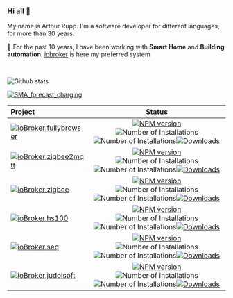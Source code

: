### Hi all 👋

My name is Arthur Rupp. I'm a software developer for different languages, for more than 30 years. 
<br>

💬 For the past 10 years, I have been working with **Smart Home** and **Building automation**.
[iobroker](https://iobroker.com/) is here my preferred system

<br>

<!--
**arteck/arteck** is a ✨ _special_ ✨ repository because its `README.md` (this file) appears on your GitHub profile.

Here are some ideas to get you started:

- 🔭 I’m currently working on ...
- 🌱 I’m currently learning ...
- 👯 I’m looking to collaborate on ...
- 🤔 I’m looking for help with ...
- 💬 Ask me about ...
- 📫 How to reach me: ...
- 😄 Pronouns: ...
- ⚡ Fun fact: ...
-->
  
![Github stats](https://github-readme-stats.vercel.app/api?username=arteck&theme=white&show_icons=true&count_private=true)

[![SMA_forecast_charging](https://github-readme-stats.vercel.app/api/pin/?username=arteck&repo=SMA_forecast_charging)](https://github.com/arteck/SMA_forecast_charging)

| Project  | Status | 
| :------------ |:---------------:| 
| [![ioBroker.fullybrowser](https://github-readme-stats.vercel.app/api/pin/?username=arteck&repo=ioBroker.fullybrowser)](https://github.com/arteck/ioBroker.fullybrowser) | [![NPM version](http://img.shields.io/npm/v/iobroker.fullybrowser.svg)](https://www.npmjs.com/package/iobroker.fullybrowser)![Number of Installations](http://iobroker.live/badges/fullybrowser-stable.svg)![Number of Installations](http://iobroker.live/badges/fullybrowser-installed.svg)[![Downloads](https://img.shields.io/npm/dm/iobroker.fullybrowser.svg)](https://www.npmjs.com/package/iobroker.fullybrowser) |
| [![ioBroker.zigbee2mqtt](https://github-readme-stats.vercel.app/api/pin/?username=arteck&repo=ioBroker.zigbee2mqtt)](https://github.com/arteck/ioBroker.zigbee2mqtt) | [![NPM version](http://img.shields.io/npm/v/iobroker.zigbee2mqtt.svg)](https://www.npmjs.com/package/iobroker.zigbee2mqtt)![Number of Installations](http://iobroker.live/badges/zigbee2mqtt-stable.svg)![Number of Installations](http://iobroker.live/badges/zigbee2mqtt-installed.svg)[![Downloads](https://img.shields.io/npm/dm/iobroker.zigbee2mqtt.svg)](https://www.npmjs.com/package/iobroker.zigbee2mqtt) |
| [![ioBroker.zigbee](https://github-readme-stats.vercel.app/api/pin/?username=iobroker&repo=ioBroker.zigbee)](https://github.com/iobroker/ioBroker.zigbee) | [![NPM version](http://img.shields.io/npm/v/iobroker.zigbee.svg)](https://www.npmjs.com/package/iobroker.zigbee)![Number of Installations](http://iobroker.live/badges/zigbee-stable.svg)![Number of Installations](http://iobroker.live/badges/zigbee-installed.svg)[![Downloads](https://img.shields.io/npm/dm/iobroker.zigbee.svg)](https://www.npmjs.com/package/iobroker.zigbee) |
| [![ioBroker.hs100](https://github-readme-stats.vercel.app/api/pin/?username=arteck&repo=ioBroker.hs100)](https://github.com/arteck/ioBroker.hs100) | [![NPM version](http://img.shields.io/npm/v/iobroker.hs100.svg)](https://www.npmjs.com/package/iobroker.hs100)![Number of Installations](http://iobroker.live/badges/hs100-stable.svg)![Number of Installations](http://iobroker.live/badges/hs100-installed.svg)[![Downloads](https://img.shields.io/npm/dm/iobroker.hs100.svg)](https://www.npmjs.com/package/iobroker.hs100) |
| [![ioBroker.seq](https://github-readme-stats.vercel.app/api/pin/?username=arteck&repo=ioBroker.seq)](https://github.com/arteck/ioBroker.seq) | [![NPM version](http://img.shields.io/npm/v/iobroker.seq.svg)](https://www.npmjs.com/package/iobroker.seq)![Number of Installations](http://iobroker.live/badges/seq-stable.svg)![Number of Installations](http://iobroker.live/badges/seq-installed.svg)[![Downloads](https://img.shields.io/npm/dm/iobroker.seq.svg)](https://www.npmjs.com/package/iobroker.seq) |
| [![ioBroker.judoisoft](https://github-readme-stats.vercel.app/api/pin/?username=arteck&repo=ioBroker.judoisoft)](https://github.com/arteck/ioBroker.judoisoft) | [![NPM version](http://img.shields.io/npm/v/iobroker.judoisoft.svg)](https://www.npmjs.com/package/iobroker.judoisoft)![Number of Installations](http://iobroker.live/badges/judoisoft-stable.svg)![Number of Installations](http://iobroker.live/badges/judoisoft-installed.svg)[![Downloads](https://img.shields.io/npm/dm/iobroker.judoisoft.svg)](https://www.npmjs.com/package/iobroker.judoisoft) |





